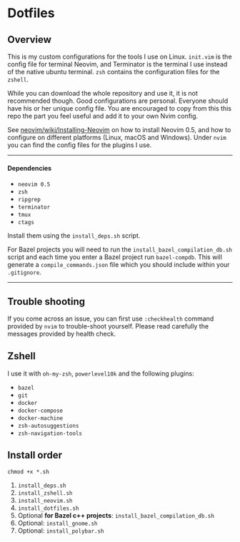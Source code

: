 # Dotfiles

## Overview

This is my custom configurations for the tools I use on Linux. `init.vim` is the config file for terminal Neovim, and Terminator is the terminal I use instead of the native ubuntu terminal.
`zsh` contains the configuration files for the `zshell`.

While you can download the whole repository and use it, it is not recommended though. Good configurations are personal. Everyone should have his or her unique config file. You are encouraged to copy from this this repo the part you feel useful and add it to your own Nvim config.

See [neovim/wiki/Installing-Neovim](https://github.com/neovim/neovim/wiki/Installing-Neovim) on how to install Neovim 0.5, and how to configure on different platforms (Linux, macOS and Windows).
Under `nvim` you can find the config files for the plugins I use.

---

#### Dependencies

* `neovim 0.5`
* `zsh`
* `ripgrep`
* `terminator`
* `tmux`
* `ctags`

Install them using the `install_deps.sh` script.

For Bazel projects you will need to run the `install_bazel_compilation_db.sh` script and each time you enter a Bazel project run `bazel-compdb`.
This will generate a `compile_commands.json` file which you should include within your `.gitignore`.

---

## Trouble shooting

If you come across an issue, you can first use `:checkhealth` command provided by `nvim` to trouble-shoot yourself. Please read carefully the messages provided by health check.

## Zshell

I use it with `oh-my-zsh`, `powerlevel10k` and the following plugins:

* `bazel`
* `git`
* `docker`
* `docker-compose`
* `docker-machine`
* `zsh-autosuggestions`
* `zsh-navigation-tools`

## Install order

`chmod +x *.sh`

1. `install_deps.sh`
2. `install_zshell.sh`
3. `install_neovim.sh`
4. `install_dotfiles.sh`
5. Optional __for Bazel c++ projects__: `install_bazel_compilation_db.sh`
6. Optional: `install_gnome.sh`
7. Optional: `install_polybar.sh`
